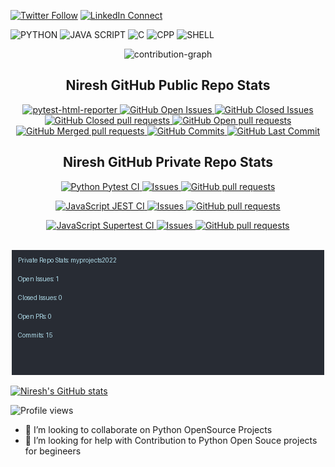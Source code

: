 [![Twitter Follow](https://img.shields.io/badge/X-000000?style=for-the-badge&logo=x&logoColor=white?color=14171A&labelColor=37474f&logo=twitter&logoColor=4fc3f7&label=&query=%24[0].followers_count&url=https%3A%2F%2Fcdn.syndication.twimg.com%2Fwidgets%2Ffollowbutton%2Finfo.json%3Fscreen_names%3Dnireshs&suffix=%20Followers)](https://twitter.com/niresh_2010)
[![LinkedIn Connect](https://img.shields.io/badge/%20-Connect-black?color=14171A&labelColor=212121&logo=linkedin&logoColor=ffffff)](https://www.linkedin.com/in/nireshshanmugam/)

![PYTHON](https://img.shields.io/badge/Python-3776AB?style=for-the-badge&logo=python&logoColor=white)
![JAVA SCRIPT](https://img.shields.io/badge/JavaScript-F7DF1E?style=for-the-badge&logo=javascript&logoColor=black)
![C](https://img.shields.io/badge/C-00599C?style=for-the-badge&logo=c&logoColor=white)
![CPP](https://img.shields.io/badge/C%2B%2B-00599C?style=for-the-badge&logo=c%2B%2B&logoColor=white)
![SHELL](https://img.shields.io/badge/Shell_Script-121011?style=for-the-badge&logo=gnu-bash&logoColor=white)

<p align="center">
<img src="https://activity-graph.herokuapp.com/graph?username=nireshs&theme=rogue&hide_border=true&area=true&custom_title=Contribution%20Chart" alt="contribution-graph">
</p>


<p align="center">
 <h2 align="center"> Niresh GitHub Public Repo Stats</h2>

</p>
  <p align="center">
    <a href="https://github.com/nireshs/pytest-html-reporter/actions/workflows/lint.yml">
      <img alt="pytest-html-reporter" src="https://github.com/nireshs/pytest-html-reporter/actions/workflows/lint.yml/badge.svg" />
    </a>
     <a href="https://github.com/nireshs/pytest-html-reporter/issues?q=involves%3Anireshs">
      <img alt="GitHub Open Issues" src="https://badgen.net/github/open-issues/nireshs/pytest-html-reporter?q=involves%3Anireshs?color=0088ff" />
    </a>
     <a href="https://github.com/nireshs/pytest-html-reporter/issues?q=involves%3Anireshs">
      <img alt="GitHub Closed Issues" src="https://badgen.net/github/closed-issues/nireshs/pytest-html-reporter?q=involves%3Anireshs?color=0088ff" />
    </a>

 <a href="https://github.com/nireshs/pytest-html-reporter/pulls?q=involves%3Anireshs">
      <img alt="GitHub Closed pull requests" src="https://badgen.net/github/closed-prs/nireshs/pytest-html-reporter?color=0088ff" />
    </a>
     <a href="https://github.com/nireshs/pytest-html-reporter/pulls?q=involves%3Anireshs">
      <img alt="GitHub Open pull requests" src="https://badgen.net/github/open-prs/nireshs/pytest-html-reporter?color=0088ff" />
    </a>
     <a href="https://github.com/nireshs/pytest-html-reporter/pulls?q=involves%3Anireshs">
      <img alt="GitHub Merged pull requests" src="https://badgen.net/github/merged-prs/nireshs/pytest-html-reporter?color=0088ff" />
    </a>
   </a>
     <a href="https://github.com/nireshs/pytest-html-reporter/pulls?q=involves%3Anireshs">
      <img alt="GitHub Commits" src="https://badgen.net/github/commits/nireshs/pytest-html-reporter?color=0088ff" />
    </a>
     <a href="https://github.com/nireshs/pytest-html-reporter/pulls?q=involves%3Anireshs">
      <img alt="GitHub Last Commit" src="https://badgen.net/github/last-commit/nireshs/pytest-html-reporter?color=0088ff" />
    </a>
  </p>


<p align="center">
 <h2 align="center"> Niresh GitHub Private Repo Stats</h2>
</p>
  <p align="center">
    <a href="https://github.com/nireshs/myprojects2022/actions/workflows/python-app.yml">
      <img alt="Python Pytest CI" src="https://github.com/nireshs/myprojects2022/actions/workflows/python-app.yml/badge.svg?branch=webapi_python" />
    </a>
    <a href="https://github.com/nireshs/myprojects2022/issues">
      <img alt="Issues" src="https://img.shields.io/github/issues/nireshs/myprojects2022?color=0088ff" />
    </a>
    <a href="https://github.com/nireshs/myprojects2022/pulls">
      <img alt="GitHub pull requests" src="https://img.shields.io/github/issues-pr/nireshs/myprojects2022?color=0088ff" />
    </a>
</p>
  <p align="center">
    <a href="https://github.com/nireshs/myprojects2022/actions/workflows/webapi_jsjest.yml">
      <img alt="JavaScript JEST CI" src="https://github.com/nireshs/myprojects2022/actions/workflows/webapi_jsjest.yml/badge.svg?branch=webapi_jsjest" />
    </a>
    <a href="https://github.com/nireshs/myprojects2022/issues">
      <img alt="Issues" src="https://img.shields.io/github/issues/nireshs/myprojects2022?color=0088ff" />
    </a>
    <a href="https://github.com/nireshs/myprojects2022/pulls">
      <img alt="GitHub pull requests" src="https://img.shields.io/github/issues-pr/nireshs/myprojects2022?color=0088ff" />
    </a>
</p>
  <p align="center">
    <a href="https://github.com/nireshs/myprojects2022/actions/workflows/webapi_jssupertest.yml">
      <img alt="JavaScript Supertest CI" src="https://github.com/nireshs/myprojects2022/actions/workflows/webapi_jssupertest.yml/badge.svg?branch=webapi_jssupertest" />
    </a>
    <a href="https://github.com/nireshs/myprojects2022/issues">
      <img alt="Issues" src="https://img.shields.io/github/issues/nireshs/myprojects2022?color=0088ff" />
    </a>
    <a href="https://github.com/nireshs/myprojects2022/pulls">
      <img alt="GitHub pull requests" src="https://img.shields.io/github/issues-pr/nireshs/myprojects2022?color=0088ff" />
    </a>
    <br />
    <br />
  </p>

<p align="center">
  <img src="stats_output/myprojects2022_stats.png" alt="Private Repo Stats">
</p>

<!--
**nireshs/nireshs** is a ✨ _special_ ✨ repository because its `README.md` (this file) appears on your GitHub profile.

Here are some ideas to get you started:

- 🔭 I’m currently working on ...
- 🌱 I’m currently learning ...
- 👯 I’m looking to collaborate on ...
- 🤔 I’m looking for help with ...
- 💬 Ask me about ...
- 📫 How to reach me: ...
- 😄 Pronouns: ...
- ⚡ Fun fact: ...
-->

[![Niresh's GitHub stats](https://github-readme-stats.vercel.app/api?username=nireshs&show_owner=true&count_private=true&show_icons=true&theme=prussian)](https://github.com/nireshs)

![Profile views](https://komarev.com/ghpvc/?username=nireshs&style=for-the-badge)


- 👯 I’m looking to collaborate on Python OpenSource Projects
- 🤔 I’m looking for help with Contribution to Python Open Souce projects for begineers

